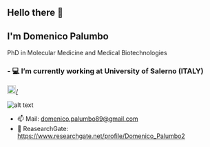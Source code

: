 ## Hello there 👋
## I'm Domenico Palumbo

PhD in Molecular Medicine and Medical Biotechnologies

### - 💻 I’m currently working at University of Salerno (ITALY)

[<img src="https://res-1.cloudinary.com/crunchbase-production/image/upload/c_lpad,h_256,w_256,f_auto,q_auto:eco/v1470150968/halqcskldv3ge9nkpjsq.png" width="20">/](https://www.researchgate.net/profile/Domenico_Palumbo2)


![alt text]()



- 📫 Mail: domenico.palumbo89@gmail.com
- 🔬 ReasearchGate: https://www.researchgate.net/profile/Domenico_Palumbo2
